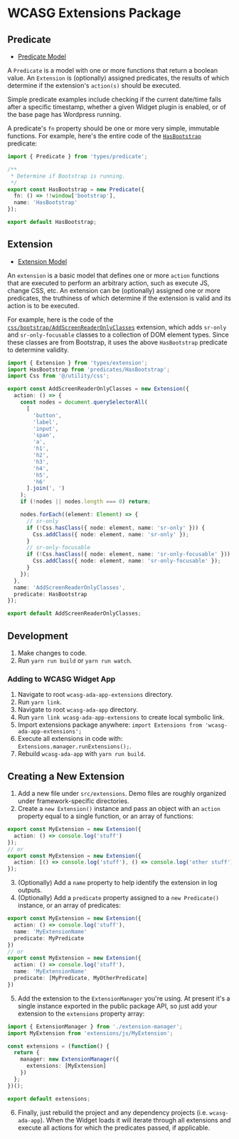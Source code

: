 # WCASG Extensions Package

## Predicate

- [Predicate Model](src/types/predicate.ts#L47)

A `Predicate` is a model with one or more functions that return a boolean value. An `Extension` is (optionally) assigned predicates, the results of which determine if the extension's `action(s)` should be executed.

Simple predicate examples include checking if the current date/time falls after a specific timestamp, whether a given Widget plugin is enabled, or of the base page has Wordpress running.

A predicate's `fn` property should be one or more very simple, immutable functions. For example, here's the entire code of the [`HasBootstrap`](src/predicates/HasBootstrap.ts) predicate:

```ts
import { Predicate } from 'types/predicate';

/**
 * Determine if Bootstrap is running.
 */
export const HasBootstrap = new Predicate({
  fn: () => !!window['bootstrap'],
  name: 'HasBootstrap'
});

export default HasBootstrap;
```

## Extension

- [Extension Model](src/types/extension.ts#L50)

An `extension` is a basic model that defines one or more `action` functions that are executed to perform an arbitrary action, such as execute JS, change CSS, etc. An extension can be (optionally) assigned one or more predicates, the truthiness of which determine if the extension is valid and its action is to be executed.

For example, here is the code of the [`css/bootstrap/AddScreenReaderOnlyClasses`](src/extensions/css/bootstrap/AddScreenReaderOnlyClasses.ts) extension, which adds `sr-only` and `sr-only-focusable` classes to a collection of DOM element types. Since these classes are from Bootstrap, it uses the above `HasBootstrap` predicate to determine validity.

```ts
import { Extension } from 'types/extension';
import HasBootstrap from 'predicates/HasBootstrap';
import Css from '@/utility/css';

export const AddScreenReaderOnlyClasses = new Extension({
  action: () => {
    const nodes = document.querySelectorAll(
      [
        'button',
        'label',
        'input',
        'span',
        'a',
        'h1',
        'h2',
        'h3',
        'h4',
        'h5',
        'h6'
      ].join(', ')
    );
    if (!nodes || nodes.length === 0) return;

    nodes.forEach((element: Element) => {
      // sr-only
      if (!Css.hasClass({ node: element, name: 'sr-only' })) {
        Css.addClass({ node: element, name: 'sr-only' });
      }
      // sr-only-focusable
      if (!Css.hasClass({ node: element, name: 'sr-only-focusable' })) {
        Css.addClass({ node: element, name: 'sr-only-focusable' });
      }
    });
  },
  name: 'AddScreenReaderOnlyClasses',
  predicate: HasBootstrap
});

export default AddScreenReaderOnlyClasses;
```

## Development

1. Make changes to code.
2. Run `yarn run build` or `yarn run watch`.

### Adding to WCASG Widget App

1. Navigate to root `wcasg-ada-app-extensions` directory.
2. Run `yarn link`.
3. Navigate to root `wcasg-ada-app` directory.
4. Run `yarn link wcasg-ada-app-extensions` to create local symbolic link.
5. Import extensions package anywhere: `import Extensions from 'wcasg-ada-app-extensions';`
6. Execute all extensions in code with: `Extensions.manager.runExtensions();`.
7. Rebuild `wcasg-ada-app` with `yarn run build`.

## Creating a New Extension

1. Add a new file under `src/extensions`. Demo files are roughly organized under framework-specific directories.
2. Create a `new Extension()` instance and pass an object with an `action` property equal to a single function, or an array of functions:

```ts
export const MyExtension = new Extension({
  action: () => console.log('stuff')
});
// or
export const MyExtension = new Extension({
  action: [() => console.log('stuff'), () => console.log('other stuff')]
});
```

3. (Optionally) Add a `name` property to help identify the extension in log outputs.
4. (Optionally) Add a `predicate` property assigned to a `new Predicate()` instance, or an array of predicates:

```ts
export const MyExtension = new Extension({
  action: () => console.log('stuff'),
  name: 'MyExtensionName'
  predicate: MyPredicate
})
// or
export const MyExtension = new Extension({
  action: () => console.log('stuff'),
  name: 'MyExtensionName'
  predicate: [MyPredicate, MyOtherPredicate]
})
```

5. Add the extension to the `ExtensionManager` you're using. At present it's a single instance exported in the public package API, so just add your extension to the `extensions` property array:

```ts
import { ExtensionManager } from './extension-manager';
import MyExtension from 'extensions/js/MyExtension';

const extensions = (function() {
  return {
    manager: new ExtensionManager({
      extensions: [MyExtension]
    })
  };
})();

export default extensions;
```

6. Finally, just rebuild the project and any dependency projects (i.e. `wcasg-ada-app`). When the Widget loads it will iterate through all extensions and execute all actions for which the predicates passed, if applicable.
